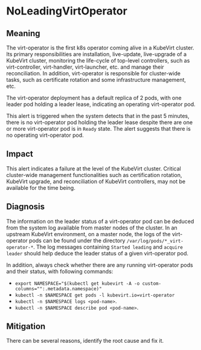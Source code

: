 # NoLeadingVirtOperator 

## Meaning

The virt-operator is the first k8s operator coming alive in a KubeVirt cluster. Its primary responsibilities are installation, live-update, live-upgrade of a KubeVirt cluster, monitoring the life-cycle of top-level controllers, such as virt-controller, virt-handler, virt-launcher, etc. and manage their reconciliation. In addition, virt-operator is responsible for cluster-wide tasks, such as certificate rotation and some infrastructure management, etc.

The virt-operator deployment has a default replica of 2 pods, with one leader pod holding a leader lease, indicating an operating virt-operator pod. 

This alert is triggered when the system detects that in the past 5 minutes, there is no virt-operator pod holding the leader lease despite there are one or more virt-operator pod is in `Ready` state. The alert suggests that there is no operating virt-operator pod. 

## Impact

This alert indicates a failure at the level of the KubeVirt cluster. Critical cluster-wide management functionalities such as certification rotation, KubeVirt upgrade, and reconciliation of KubeVirt controllers, may not be available for the time being.

## Diagnosis

The information on the leader status of a virt-operator pod can be deduced from the system log available from master nodes of the cluster. In an upstream KubeVirt environment, on a master node, the logs of the virt-operator pods can be found under the directory `/var/log/pods/*_virt-operator-*`. The log messages containing `Started leading` and `acquire leader` should help deduce the leader status of a given virt-operator pod. 

In addition, always check whether there are any running virt-operator pods and their status, with following commands:
- `export NAMESPACE="$(kubectl get kubevirt -A -o custom-columns="":.metadata.namespace)"`
- `kubectl -n $NAMESPACE get pods -l kubevirt.io=virt-operator`
- `kubectl -n $NAMESPACE logs <pod-name>`.
- `kubectl -n $NAMESPACE describe pod <pod-name>`.

## Mitigation

There can be several reasons, identify the root cause and fix it.

